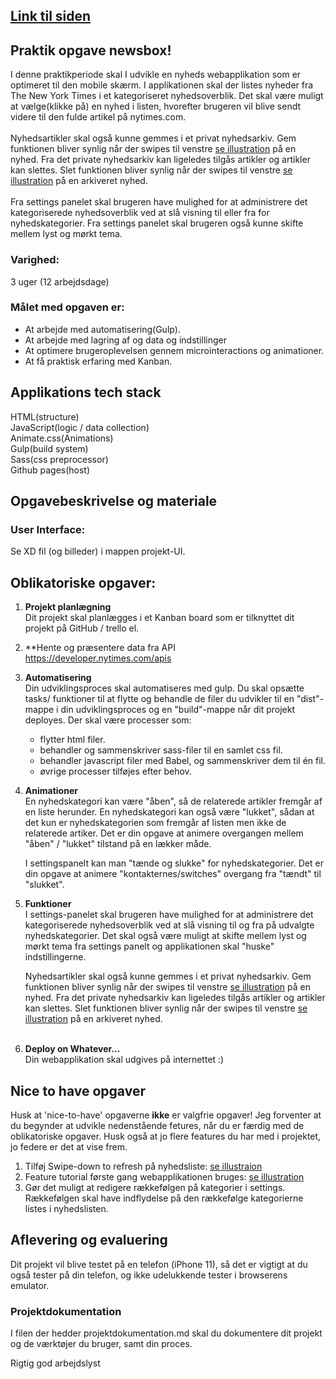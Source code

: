 ## [Link til siden](https://jesper-newsbox.netlify.app/)

## Praktik opgave newsbox!
I denne praktikperiode skal I udvikle en nyheds webapplikation som er optimeret til den mobile skærm. I applikationen skal der listes nyheder fra The New York Times i et kategoriseret nyhedsoverblik. Det skal være muligt at vælge(klikke på) en nyhed i listen, hvorefter brugeren vil blive sendt videre til den fulde artikel på nytimes.com.<br><br>
Nyhedsartikler skal også kunne gemmes i et privat nyhedsarkiv. Gem funktionen bliver synlig når der swipes til venstre [se illustration](https://github.com/rts-cmk-opgaver/praktik-projekt-newsbox/blob/master/assets/swipe-illustration.png "swipe illustration") på en nyhed. Fra det private nyhedsarkiv kan ligeledes tilgås artikler og artikler kan slettes. Slet funktionen bliver synlig når der swipes til venstre [se illustration](https://github.com/rts-cmk-opgaver/praktik-projekt-newsbox/blob/master/assets/swipe-illustration.png "swipe illustration") på en arkiveret nyhed.<br><br>
Fra settings panelet skal brugeren have mulighed for at administrere det kategoriserede nyhedsoverblik ved at slå visning til eller fra for nyhedskategorier. Fra settings panelet skal brugeren også kunne skifte mellem lyst og mørkt tema.
<br>

### **Varighed:**
3 uger (12 arbejdsdage)


### **Målet med opgaven er:**
* At arbejde med automatisering(Gulp). 
* At arbejde med lagring af og data og indstillinger
* At optimere brugeroplevelsen gennem microinteractions og animationer.
* At få praktisk erfaring med Kanban.


## Applikations tech stack

HTML(structure)<br>
JavaScript(logic / data collection)<br>
Animate.css(Animations)<br>
Gulp(build system)<br>
Sass(css preprocessor)<br>
Github pages(host)<br>

## Opgavebeskrivelse og materiale

### **User Interface:**
Se XD fil (og billeder) i mappen projekt-UI.

## Oblikatoriske opgaver:

1. **Projekt planlægning**<br>
   Dit projekt skal planlægges i et Kanban board som er tilknyttet dit projekt på GitHub / trello el.
   
2. **Hente og præsentere data fra API<br>
   https://developer.nytimes.com/apis

3. **Automatisering**<br>
    Din udviklingsproces skal automatiseres med gulp. Du skal opsætte tasks/ funktioner til at flytte og behandle de filer du udvikler til en "dist"-mappe i din udviklingsproces og en "build"-mappe når dit projekt deployes. Der skal være processer som:
    * flytter html filer.
    * behandler og sammenskriver sass-filer til en samlet css fil.
    * behandler javascript filer med Babel, og sammenskriver dem til én fil.
    * øvrige processer tilføjes efter behov.
     
4. **Animationer**<br>
   En nyhedskategori kan være "åben", så de relaterede artikler fremgår af en liste herunder. En nyhedskategori kan også være    "lukket", sådan at det kun er nyhedskategorien som fremgår af listen men ikke de relaterede artiker. Det er din opgave at      animere overgangen mellem "åben" / "lukket" tilstand på en lækker måde.
 
   I settingspanelt kan man "tænde og slukke" for nyhedskategorier. Det er din opgave at animere "kontakternes/switches"          overgang fra "tændt" til "slukket".
 
5. **Funktioner**<br>
   I settings-panelet skal brugeren have mulighed for at administrere det kategoriserede nyhedsoverblik ved at slå visning        til og fra på udvalgte nyhedskategorier. Det skal også være muligt at skifte mellem lyst og mørkt tema fra settings panelt    og applikationen skal "huske" indstillingerne. 
   
   Nyhedsartikler skal også kunne gemmes i et privat nyhedsarkiv. Gem funktionen bliver synlig når der swipes til venstre      [se illustration](https://github.com/rts-cmk-opgaver/praktik-projekt-newsbox/blob/master/assets/swipe-illustration.png        "swipe illustration") på en nyhed. Fra det private nyhedsarkiv kan ligeledes tilgås artikler og artikler kan slettes. Slet    funktionen bliver synlig når der swipes til venstre [se illustration](https://github.com/rts-cmk-opgaver/praktik-projekt-newsbox/blob/master/assets/swipe-illustration.png "swipe illustration") på en arkiveret nyhed.<br><br>

6. **Deploy on Whatever...**<br>
   Din webapplikation skal udgives på internettet :)

## Nice to have opgaver
Husk at 'nice-to-have' opgaverne **ikke** er valgfrie opgaver! Jeg forventer at du begynder at udvikle nedenstående fetures, når du er færdig med de oblikatoriske opgaver. Husk også at jo flere features du har med i projektet, jo federe er det at vise frem.

1. Tilføj Swipe-down to refresh på nyhedsliste:
    [se illustraion](https://github.com/rts-cmk-opgaver/praktik-projekt-newsbox/blob/master/assets/pull-to-refresh-823x1024.png "swipe-down")
2. Feature tutorial første gang webapplikationen bruges: [se illustration](https://github.com/rts-cmk-opgaver/praktik-projekt-newsbox/blob/master/assets/tutorial.png "tutorial")
3. Gør det muligt at redigere rækkefølgen på kategorier i settings. Rækkefølgen skal have indflydelse på den rækkefølge kategorierne listes i nyhedslisten.

## Aflevering og evaluering
Dit projekt vil blive testet på en telefon (iPhone 11), så det er vigtigt at du også tester på din telefon, og ikke udelukkende tester i browserens emulator.

### **Projektdokumentation**
I filen der hedder projektdokumentation.md skal du dokumentere dit projekt og de værktøjer du bruger, samt din proces.


Rigtig god arbejdslyst
